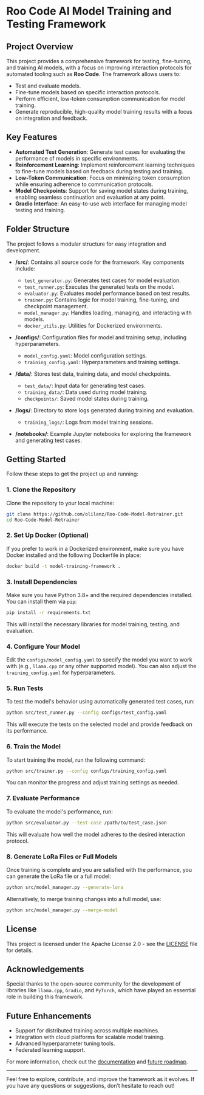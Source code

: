 # Roo Code AI Model Training and Testing Framework

## Project Overview

This project provides a comprehensive framework for testing, fine-tuning, and training AI models, with a focus on improving interaction protocols for automated tooling such as **Roo Code**. The framework allows users to:
- Test and evaluate models.
- Fine-tune models based on specific interaction protocols.
- Perform efficient, low-token consumption communication for model training.
- Generate reproducible, high-quality model training results with a focus on integration and feedback.

## Key Features

- **Automated Test Generation**: Generate test cases for evaluating the performance of models in specific environments.
- **Reinforcement Learning**: Implement reinforcement learning techniques to fine-tune models based on feedback during testing and training.
- **Low-Token Communication**: Focus on minimizing token consumption while ensuring adherence to communication protocols.
- **Model Checkpoints**: Support for saving model states during training, enabling seamless continuation and evaluation at any point.
- **Gradio Interface**: An easy-to-use web interface for managing model testing and training.

## Folder Structure

The project follows a modular structure for easy integration and development.

- **/src/**: Contains all source code for the framework. Key components include:
  - `test_generator.py`: Generates test cases for model evaluation.
  - `test_runner.py`: Executes the generated tests on the model.
  - `evaluator.py`: Evaluates model performance based on test results.
  - `trainer.py`: Contains logic for model training, fine-tuning, and checkpoint management.
  - `model_manager.py`: Handles loading, managing, and interacting with models.
  - `docker_utils.py`: Utilities for Dockerized environments.
  
- **/configs/**: Configuration files for model and training setup, including hyperparameters.
  - `model_config.yaml`: Model configuration settings.
  - `training_config.yaml`: Hyperparameters and training settings.

- **/data/**: Stores test data, training data, and model checkpoints.
  - `test_data/`: Input data for generating test cases.
  - `training_data/`: Data used during model training.
  - `checkpoints/`: Saved model states during training.

- **/logs/**: Directory to store logs generated during training and evaluation.
  - `training_logs/`: Logs from model training sessions.

- **/notebooks/**: Example Jupyter notebooks for exploring the framework and generating test cases.

## Getting Started

Follow these steps to get the project up and running:

### 1. Clone the Repository

Clone the repository to your local machine:

```bash
git clone https://github.com/olilanz/Roo-Code-Model-Retrainer.git
cd Roo-Code-Model-Retrainer
```

### 2. Set Up Docker (Optional)

If you prefer to work in a Dockerized environment, make sure you have Docker installed and the following Dockerfile in place:

```bash
docker build -t model-training-framework .
```

### 3. Install Dependencies

Make sure you have Python 3.8+ and the required dependencies installed. You can install them via `pip`:

```bash
pip install -r requirements.txt
```

This will install the necessary libraries for model training, testing, and evaluation.

### 4. Configure Your Model

Edit the `configs/model_config.yaml` to specify the model you want to work with (e.g., `llama.cpp` or any other supported model). You can also adjust the `training_config.yaml` for hyperparameters.

### 5. Run Tests

To test the model's behavior using automatically generated test cases, run:

```bash
python src/test_runner.py --config configs/test_config.yaml
```

This will execute the tests on the selected model and provide feedback on its performance.

### 6. Train the Model

To start training the model, run the following command:

```bash
python src/trainer.py --config configs/training_config.yaml
```

You can monitor the progress and adjust training settings as needed.

### 7. Evaluate Performance

To evaluate the model's performance, run:

```bash
python src/evaluator.py --test-case /path/to/test_case.json
```

This will evaluate how well the model adheres to the desired interaction protocol.

### 8. Generate LoRa Files or Full Models

Once training is complete and you are satisfied with the performance, you can generate the LoRa file or a full model:

```bash
python src/model_manager.py --generate-lora
```

Alternatively, to merge training changes into a full model, use:

```bash
python src/model_manager.py --merge-model
```

## License

This project is licensed under the Apache License 2.0 - see the [LICENSE](LICENSE) file for details.

## Acknowledgements

Special thanks to the open-source community for the development of libraries like `llama.cpp`, `Gradio`, and `PyTorch`, which have played an essential role in building this framework.

## Future Enhancements

- Support for distributed training across multiple machines.
- Integration with cloud platforms for scalable model training.
- Advanced hyperparameter tuning tools.
- Federated learning support.

For more information, check out the [documentation](./docs/) and [future roadmap](09-FUTURE.md).

---

Feel free to explore, contribute, and improve the framework as it evolves. If you have any questions or suggestions, don’t hesitate to reach out!
